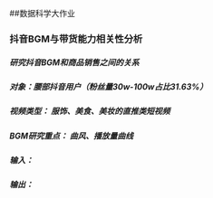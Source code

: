 ##数据科学大作业

### 抖音BGM与带货能力相关性分析

##### 研究抖音BGM和商品销售之间的关系

##### 对象：腰部抖音用户（粉丝量30w-100w占比31.63%）

##### 视频类型： 服饰、美食、美妆的直推类短视频

##### BGM研究重点： 曲风、播放量曲线

##### 输入：

##### 输出： 